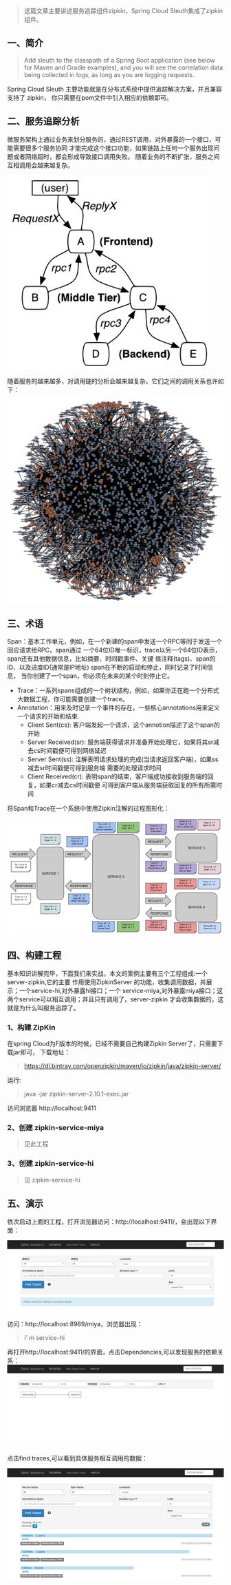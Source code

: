 > 这篇文章主要讲述服务追踪组件zipkin，Spring Cloud Sleuth集成了zipkin组件。
## 一、简介
> Add sleuth to the classpath of a Spring Boot application (see below
> for Maven and Gradle examples), and you will see the correlation data
> being collected in logs, as long as you are logging requests.

Spring Cloud Sleuth 主要功能就是在分布式系统中提供追踪解决方案，并且兼容支持了 zipkin，
你只需要在pom文件中引入相应的依赖即可。

## 二、服务追踪分析
微服务架构上通过业务来划分服务的，通过REST调用，对外暴露的一个接口，可能需要很多个服务协同
才能完成这个接口功能，如果链路上任何一个服务出现问题或者网络超时，都会形成导致接口调用失败。
随着业务的不断扩张，服务之间互相调用会越来越复杂。

![1](./imgs/1.png)

随着服务的越来越多，对调用链的分析会越来越复杂。它们之间的调用关系也许如下：

![2](./imgs/2.png)

## 三、术语
Span：基本工作单元，例如，在一个新建的span中发送一个RPC等同于发送一个回应请求给RPC，span通过
一个64位ID唯一标识，trace以另一个64位ID表示，span还有其他数据信息，比如摘要、时间戳事件、关键
值注释(tags)、span的ID、以及进度ID(通常是IP地址) span在不断的启动和停止，同时记录了时间信息，
当你创建了一个span，你必须在未来的某个时刻停止它。

- Trace：一系列spans组成的一个树状结构，例如，如果你正在跑一个分布式大数据工程，你可能需要创建一个trace。
- Annotation：用来及时记录一个事件的存在，一些核心annotations用来定义一个请求的开始和结束.
  - Client Sent(cs): 客户端发起一个请求，这个annotion描述了这个span的开始
  - Server Received(sr): 服务端获得请求并准备开始处理它，如果将其sr减去cs时间戳便可得到网络延迟
  - Server Sent(ss): 注解表明请求处理的完成(当请求返回客户端)，如果ss减去sr时间戳便可得到服务端
  需要的处理请求时间
  - Client Received(cr): 表明span的结束，客户端成功接收到服务端的回复，如果cr减去cs时间戳便
  可得到客户端从服务端获取回复的所有所需时间
  
将Span和Trace在一个系统中使用Zipkin注解的过程图形化：

![3](./imgs/3.png)

## 四、构建工程
基本知识讲解完毕，下面我们来实战，本文的案例主要有三个工程组成:一个server-zipkin,它的主要
作用使用ZipkinServer 的功能，收集调用数据，并展示；一个service-hi,对外暴露hi接口；一个
service-miya,对外暴露miya接口；这两个service可以相互调用；并且只有调用了，server-zipkin
才会收集数据的，这就是为什么叫服务追踪了。


### 1、构建 ZipKin
在spring Cloud为F版本的时候，已经不需要自己构建Zipkin Server了，只需要下载jar即可，
下载地址：

> https://dl.bintray.com/openzipkin/maven/io/zipkin/java/zipkin-server/

运行:

> java -jar zipkin-server-2.10.1-exec.jar

访问浏览器 http://localhost:9411

### 2、创建 zipkin-service-miya
> 见此工程

### 3、创建 zipkin-service-hi
> 见 zipkin-service-hi

## 五、演示
依次启动上面的工程，打开浏览器访问：http://localhost:9411/，会出现以下界面：

![4](./imgs/4.png)

访问：http://localhost:8989/miya，浏览器出现：

> i’ m service-hi

再打开http://localhost:9411/的界面，点击Dependencies,可以发现服务的依赖关系：
![6](./imgs/6.png)

点击find traces,可以看到具体服务相互调用的数据：

![5](./imgs/5.png)